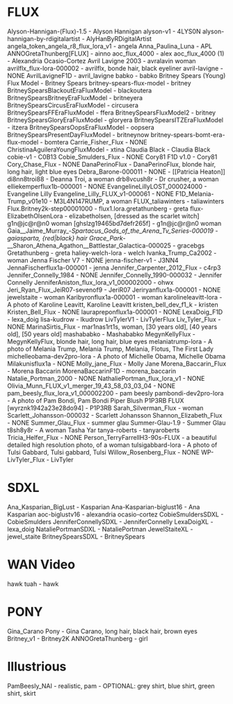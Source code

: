 FLUX
==========================
Alyson-Hannigan-(Flux)-1.5 - Alyson Hannigan
alyson-v1 - 4LYS0N
alyson-hannigan-by-rdigitalartist - AlyHanByRDigitalArtist
angela_token_angela_r8_flux_lora_v1 - angela
Anna_Paulina_Luna - APL
ANNOGretaThunberg[FLUX] - ainno
aoc_flux_4000 - alex
aoc_flux_4000 (1) - Alexandria Ocasio-Cortez
Avril Lavigne 2003 - avralavin woman
avrilflx_flux-lora-000002 - avrilflx, bonde hair, black eyeliner
avril-lavigne - NONE
AvrilLavigneF1D - avril_lavigne
babko - babko
Britney Spears (Young) Flux Model - Britney Spears
britney-spears-flux-model - britney
BritneySpearsBlackoutEraFluxModel - blackoutera
BritneySpearsBritneyEraFluxModel - britneyera
BritneySpearsCircusEraFluxModel - circusera
BritneySpearsFFEraFluxModel - ffera
BritneySpearsFluxModel2 - britney
BritneySpearsGloryEraFluxModel - gloryera
BritneySpearsITZEraFluxModel - itzera
BritneySpearsOopsEraFluxModel - oopsera
BritneySpearsPresentDayFluxModel - britneynow
britney-spears-bomt-era-flux-model - bomtera
Carrie_Fisher_Flux - NONE
ChristinaAguileraYoungFluxModel - xtina
Claudia Black - Claudia Black
cobie-v1 - C0B13
Cobie_Smulders_Flux - NONE
Cory81 F1D v1.0 - Cory81
Cory_Chase_Flux - NONE
DanaPerinoFlux - DanaPerinoFlux, blonde hair, long hair, light blue eyes
Debra_Barone-000011 - NONE - [[Patricia Heaton]]
di8nn8troi88 - Deanna Troi, a woman
drb8vcush8r - Dr crusher, a woman
elliekemperflux1b-000001 - NONE
EvangelineLillyLOST_000024000 - Evangeline Lilly
Evangeline_Lilly_FLUX_v1-000061 - NONE
F1D_Melania-Trump_v01e10 - M3L4N147RUMP, a woman
FLUX_taliawinters - taliawinters
Flux.Britney2k-step00001000 - 
flux1.lora.gretathunberg - greta
flux-ElizabethOlsenLora - elizabetholsen, [dressed as the scarlet witch]
g1n@jc@r@n0 woman [ghslzg19465bd7defr265f] - g1n@jc@r@n0 woman
Gaia__Jaime_Murray_-_Spartacus_Gods_of_the_Arena_Tv_Series-000019 - gaiasparta, {red|black} hair
Grace_Park_-__Sharon_Athena_Agathon__Battlestar_Galactica-000025 - gracebgs
Gretathunberg - greta
haliey-welch-lora - welch
Ivanka_Trump_Ca2002 - woman
Jenna Fischer V7 - NONE
jenna-fischer-v1 - J3NN4
JennaFischerflux1a-000001 - jenna
Jennifer_Carpenter_2012_Flux - c4rp3
Jennifer_Connelly_1984 - NONE
Jennifer_Connelly_1990-000032 - Jennifer Connelly
JenniferAniston_flux_lora_v1_000002000 - ohwx
Jeri_Ryan_Flux_JeiR07-sevenof9 - JeriR07
Jeriryanflux1a-000001 - NONE
jewelstaite - woman
Karibyronflux1a-000001 - woman
karolineleavitt-lora - A photo of Karoline Leavitt, Karoline Leavitt
kristen_bell_dev_f1_k - kristen
Kristen_Bell_Flux - NONE
laurapreponflux1a-000001 - NONE
LexaDoig_F1D - lexa_doig
lisa-kudrow - lkudrow
LivTylerV1 - LivTylerFlux
Liv_Tyler_Flux - NONE
MarinaSirtis_Flux - mar1nas1rt1s, woman, [30 years old], [40 years old], [50 years old]
mashababko - Mashababko
MegynKellyFlux - MegynKellyFlux, blonde hair, long hair, blue eyes
melaniatrump-lora - A photo of Melania Trump, Melania Trump, Melania, Flotus, The First Lady
michelleobama-dev2pro-lora - A photo of Michelle Obama, Michelle Obama
Milakunisflux1a - NONE
Molly_jane_Flux - Molly Jane
Morena_Baccarin_Flux - Morena Baccarin
MorenaBaccarinF1D - morena_baccarin
Natalie_Portman_2000 - NONE
NathaliePortman_flux_lora_v1 - NONE
Olivia_Munn_FLUX_v1_merger_19_43_58_03_03_04 - NONE
pam_beesly_flux_lora_v1_000002200 - pam beesly
pambondi-dev2pro-lora - A photo of Pam Bondi, Pam Bondi
Piper Blush P1P3RB FLUX [wyrznk1942a23e28do94] - P1P3RB
Sarah_Silverman_Flux - woman
Scarlett_Johansson-000032 - Scarlett Johansson
Shannon_Elizabeth_Flux - NONE
Summer_Glau_Flux - summer glau
Summer-Glau-1.9 - Summer Glau
t8sh8y8r - A woman Tasha Yar
tanya-roberts - tanyaroberts
Tricia_Helfer_Flux - NONE
Person_TerryFarrellH3-90s-FLUX - a beautiful detailed high resolution photo, of a woman
tulsigabbard-lora - A photo of Tulsi Gabbard, Tulsi gabbard, Tulsi
Willow_Rosenberg_Flux - NONE
WP-LivTyler_Flux - LivTyler














SDXL
==========================
Ana_Kasparian_BigLust - Kasparian
Ana-Kasparian-biglust16 - Ana Kasparian
aoc-biglustv16 - alexandria ocasio-cortez
CobieSmuldersSDXL - CobieSmulders
JenniferConnellySDXL - JenniferConnelly
LexaDoigXL - lexa_doig
NataliePortmanSDXL - NataliePortman
JewelStaiteXL - jewel_staite
BritneySpearsSDXL - BritneySpears



WAN Video
==========================
hawk tuah - hawk




PONY
==========================
Gina_Carano Pony - Gina Carano, long hair, black hair, brown eyes
Britney_v1 - Britney2K
ANNOGretaThunberg - girl




Illustrious
=======================
PamBeesly_NAI - realistic, pam - OPTIONAL: grey shirt, blue shirt, green shirt, skirt















